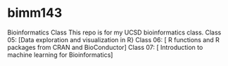 # bimm143
Bioinformatics Class
This repo is for my UCSD bioinformatics class. 
Class 05: [Data exploration and visualization in R}
Class 06: [ R functions and R packages from CRAN and BioConductor]
Class 07: [ Introduction to machine learning for Bioinformatics]
